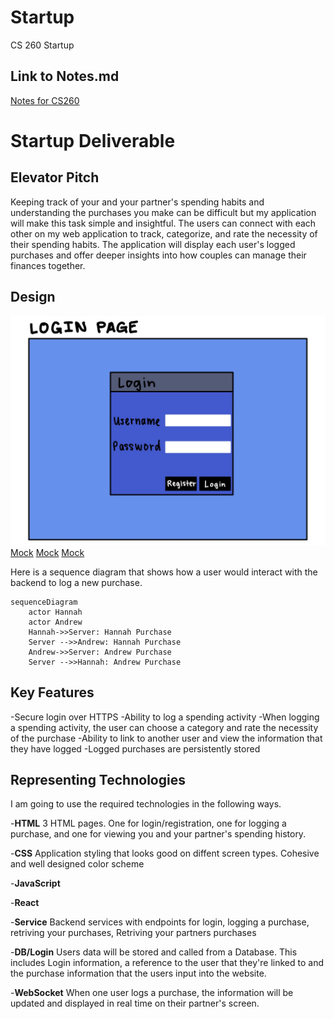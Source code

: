 # Startup
CS 260 Startup
## Link to Notes.md
[Notes for CS260](notes.md)

# Startup Deliverable
## Elevator Pitch
Keeping track of your and your partner's spending habits and understanding the purchases you make can be difficult but my application will make this task simple and insightful. The users can connect with each other on my web application to track, categorize, and rate the necessity of their spending habits. The application will display each user's logged purchases and offer deeper insights into how couples can manage their finances together.

## Design
![Mock](design/loginPage.jpg)
[Mock](design/registrationPage.jpg)
[Mock](design/mainPage.jpg)
[Mock](design/logPage.jpg)


Here is a sequence diagram that shows how a user would interact with the backend to log a new purchase.

```mermaid
sequenceDiagram
    actor Hannah
    actor Andrew
    Hannah->>Server: Hannah Purchase
    Server -->>Andrew: Hannah Purchase
    Andrew->>Server: Andrew Purchase
    Server -->>Hannah: Andrew Purchase
```

## Key Features
-Secure login over HTTPS
-Ability to log a spending activity
-When logging a spending activity, the user can choose a category and rate the necessity of the purchase
-Ability to link to another user and view the information that they have logged
-Logged purchases are persistently stored

## Representing Technologies

I am going to use the required technologies in the following ways. 

-**HTML** 3 HTML pages. One for login/registration, one for logging a purchase, and one for viewing you and your partner's spending history. 

-**CSS** Application styling that looks good on diffent screen types. Cohesive and well designed color scheme

-**JavaScript** 

-**React**

-**Service** Backend services with endpoints for login, logging a purchase, retriving your purchases, Retriving your partners purchases

-**DB/Login** Users data will be stored and called from a Database. This includes Login information, a reference to the user that they're linked to and the purchase information that the users input into the website. 

-**WebSocket** When one user logs a purchase, the information will be updated and displayed in real time on their partner's screen. 
